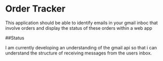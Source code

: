 # Order Tracker

This application should be able to identify emails in your gmail inboc that involve orders and display the status 
of these orders within a web app 

##Status

I am currently developing an understanding of the gmail api so that i can understand the structure of receiving messages from the users inbox. 
